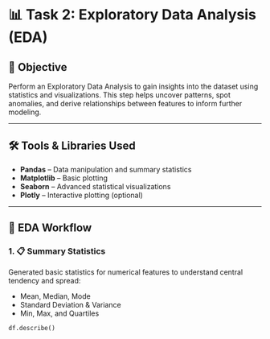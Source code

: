 # 📊 Task 2: Exploratory Data Analysis (EDA)

## 🧠 Objective
Perform an Exploratory Data Analysis to gain insights into the dataset using statistics and visualizations. This step helps uncover patterns, spot anomalies, and derive relationships between features to inform further modeling.

---

## 🛠️ Tools & Libraries Used
- **Pandas** – Data manipulation and summary statistics
- **Matplotlib** – Basic plotting
- **Seaborn** – Advanced statistical visualizations
- **Plotly** – Interactive plotting (optional)

---

## 📌 EDA Workflow

### 1. 📋 Summary Statistics
Generated basic statistics for numerical features to understand central tendency and spread:
- Mean, Median, Mode
- Standard Deviation & Variance
- Min, Max, and Quartiles

```python
df.describe()
